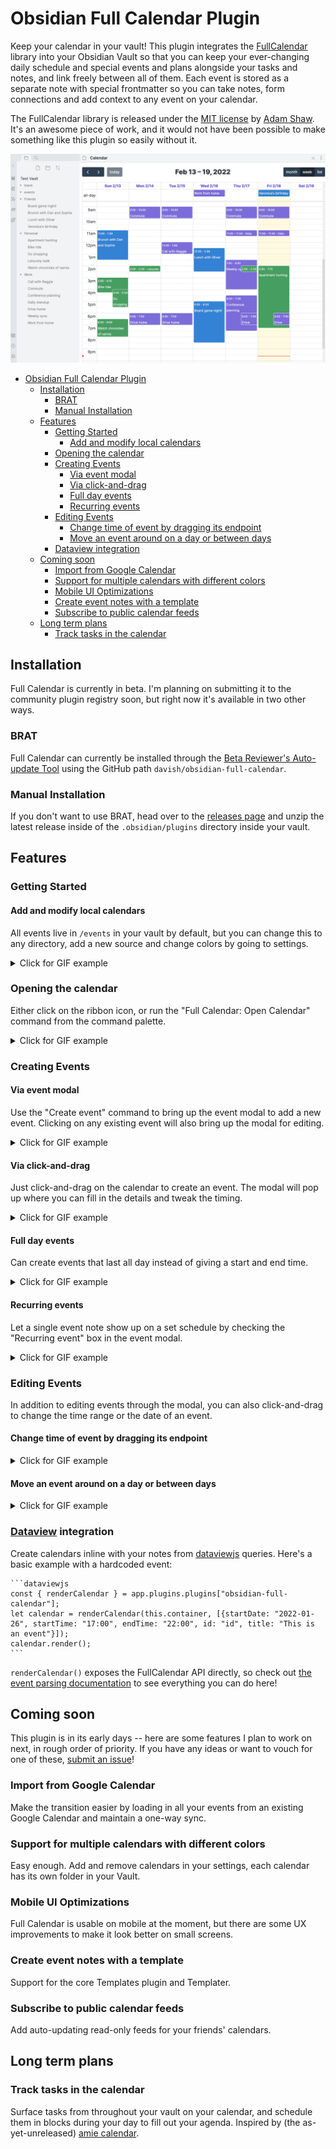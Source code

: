 # Obsidian Full Calendar Plugin

Keep your calendar in your vault! This plugin integrates the [FullCalendar](https://github.com/fullcalendar/fullcalendar) library into your Obsidian Vault so that you can keep your ever-changing daily schedule and special events and plans alongside your tasks and notes, and link freely between all of them. Each event is stored as a separate note with special frontmatter so you can take notes, form connections and add context to any event on your calendar.

The FullCalendar library is released under the [MIT license](https://github.com/fullcalendar/fullcalendar/blob/master/LICENSE.txt) by [Adam Shaw](https://github.com/arshaw). It's an awesome piece of work, and it would not have been possible to make something like this plugin so easily without it.

![Sample Calendar](docs/assets/sample-calendar.png)

- [Obsidian Full Calendar Plugin](#obsidian-full-calendar-plugin)
  - [Installation](#installation)
    - [BRAT](#brat)
    - [Manual Installation](#manual-installation)
  - [Features](#features)
    - [Getting Started](#getting-started)
      - [Add and modify local calendars](#add-and-modify-local-calendars)
    - [Opening the calendar](#opening-the-calendar)
    - [Creating Events](#creating-events)
      - [Via event modal](#via-event-modal)
      - [Via click-and-drag](#via-click-and-drag)
      - [Full day events](#full-day-events)
      - [Recurring events](#recurring-events)
    - [Editing Events](#editing-events)
      - [Change time of event by dragging its endpoint](#change-time-of-event-by-dragging-its-endpoint)
      - [Move an event around on a day or between days](#move-an-event-around-on-a-day-or-between-days)
    - [Dataview integration](#dataview-integration)
  - [Coming soon](#coming-soon)
    - [Import from Google Calendar](#import-from-google-calendar)
    - [Support for multiple calendars with different colors](#support-for-multiple-calendars-with-different-colors)
    - [Mobile UI Optimizations](#mobile-ui-optimizations)
    - [Create event notes with a template](#create-event-notes-with-a-template)
    - [Subscribe to public calendar feeds](#subscribe-to-public-calendar-feeds)
  - [Long term plans](#long-term-plans)
    - [Track tasks in the calendar](#track-tasks-in-the-calendar)

## Installation

Full Calendar is currently in beta. I'm planning on submitting it to the community plugin registry soon, but right now it's available in two other ways.

### BRAT

Full Calendar can currently be installed through the [Beta Reviewer's Auto-update Tool](https://github.com/TfTHacker/obsidian42-brat) using the GitHub path `davish/obsidian-full-calendar`.

### Manual Installation

If you don't want to use BRAT, head over to the [releases page](https://github.com/davish/obsidian-full-calendar/releases) and unzip the latest release inside of the `.obsidian/plugins` directory inside your vault.

## Features

### Getting Started

#### Add and modify local calendars

All events live in `/events` in your vault by default, but you can change this to any directory, add a new source and change colors by going to settings.

<details>
<summary>Click for GIF example</summary>
<img src='docs/assets/add-calendar-source.gif'>
</details>

### Opening the calendar

Either click on the ribbon icon, or run the "Full Calendar: Open Calendar" command from the command palette.

<details>
<summary>Click for GIF example</summary>
<img src='docs/assets/open-calendar.gif'>
</details>

### Creating Events

#### Via event modal

Use the "Create event" command to bring up the event modal to add a new event. Clicking on any existing event will also bring up the modal for editing.

<details>
<summary>Click for GIF example</summary>
<img src='docs/assets/create-event-modal.gif'>
</details>

#### Via click-and-drag

Just click-and-drag on the calendar to create an event. The modal will pop up where you can fill in the details and tweak the timing.

<details>
<summary>Click for GIF example</summary>
<img src='docs/assets/create-event.gif'>
</details>

#### Full day events

Can create events that last all day instead of giving a start and end time.

<details>
<summary>Click for GIF example</summary>
<img src='docs/assets/create-event-fullday.gif'>
</details>

#### Recurring events

Let a single event note show up on a set schedule by checking the "Recurring event" box in the event modal.

<details>
<summary>Click for GIF example</summary>
<img src='docs/assets/create-event-recurring.gif'>
</details>

### Editing Events

In addition to editing events through the modal, you can also click-and-drag
to change the time range or the date of an event.

#### Change time of event by dragging its endpoint

<details>
<summary>Click for GIF example</summary>
<img src='docs/assets/edit-event-drag.gif'>
</details>

#### Move an event around on a day or between days

<details>
<summary>Click for GIF example</summary>
<img src='docs/assets/moving-event.gif'>
</details>

### [Dataview](https://github.com/blacksmithgu/obsidian-dataview) integration

Create calendars inline with your notes from [dataviewjs](https://blacksmithgu.github.io/obsidian-dataview/api/intro/) queries. Here's a basic example with a hardcoded event:

````
```dataviewjs
const { renderCalendar } = app.plugins.plugins["obsidian-full-calendar"];
let calendar = renderCalendar(this.container, [{startDate: "2022-01-26", startTime: "17:00", endTime: "22:00", id: "id", title: "This is an event"}]);
calendar.render();
```
````

`renderCalendar()` exposes the FullCalendar API directly, so check out [the event parsing documentation](https://fullcalendar.io/docs/event-parsing) to see everything you can do here!

## Coming soon

This plugin is in its early days -- here are some features I plan to work on next, in rough order of priority. If you have any ideas or want to vouch for one of these, [submit an issue](https://github.com/davish/obsidian-full-calendar/issues)!

### Import from Google Calendar

Make the transition easier by loading in all your events from an existing Google Calendar and maintain a one-way sync.

### Support for multiple calendars with different colors

Easy enough. Add and remove calendars in your settings, each calendar has its own folder in your Vault.

### Mobile UI Optimizations

Full Calendar is usable on mobile at the moment, but there are some UX improvements to make it look better on small screens.

### Create event notes with a template

Support for the core Templates plugin and Templater.

### Subscribe to public calendar feeds

Add auto-updating read-only feeds for your friends' calendars.

## Long term plans

### Track tasks in the calendar

Surface tasks from throughout your vault on your calendar, and schedule them in blocks during your day to fill out your agenda. Inspired by (the as-yet-unreleased) [amie calendar](https://amie.so).
